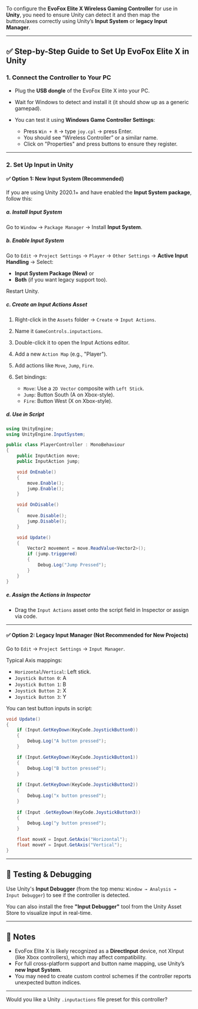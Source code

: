 To configure the **EvoFox Elite X Wireless Gaming Controller** for use in **Unity**, you need to ensure Unity can detect it and then map the buttons/axes correctly using Unity’s **Input System** or **legacy Input Manager**.

---

## ✅ Step-by-Step Guide to Set Up EvoFox Elite X in Unity

### 1. **Connect the Controller to Your PC**

* Plug the **USB dongle** of the EvoFox Elite X into your PC.
* Wait for Windows to detect and install it (it should show up as a generic gamepad).
* You can test it using **Windows Game Controller Settings**:

  * Press `Win + R` → type `joy.cpl` → press Enter.
  * You should see “Wireless Controller” or a similar name.
  * Click on "Properties" and press buttons to ensure they register.

---

### 2. **Set Up Input in Unity**

#### ✅ Option 1: **New Input System (Recommended)**

If you are using Unity 2020.1+ and have enabled the **Input System package**, follow this:

##### a. **Install Input System**

Go to `Window` → `Package Manager` → Install **Input System**.

##### b. **Enable Input System**

Go to `Edit` → `Project Settings` → `Player` → `Other Settings` → **Active Input Handling** → Select:

* **Input System Package (New)** or
* **Both** (if you want legacy support too).

Restart Unity.

##### c. **Create an Input Actions Asset**

1. Right-click in the `Assets` folder → `Create` → `Input Actions`.
2. Name it `GameControls.inputactions`.
3. Double-click it to open the Input Actions editor.
4. Add a new `Action Map` (e.g., "Player").
5. Add actions like `Move`, `Jump`, `Fire`.
6. Set bindings:

   * `Move`: Use a `2D Vector` composite with `Left Stick`.
   * `Jump`: Button South (A on Xbox-style).
   * `Fire`: Button West (X on Xbox-style).

##### d. **Use in Script**

```csharp
using UnityEngine;
using UnityEngine.InputSystem;

public class PlayerController : MonoBehaviour
{
    public InputAction move;
    public InputAction jump;

    void OnEnable()
    {
        move.Enable();
        jump.Enable();
    }

    void OnDisable()
    {
        move.Disable();
        jump.Disable();
    }

    void Update()
    {
        Vector2 movement = move.ReadValue<Vector2>();
        if (jump.triggered)
        {
            Debug.Log("Jump Pressed");
        }
    }
}
```

##### e. **Assign the Actions in Inspector**

* Drag the `Input Actions` asset onto the script field in Inspector or assign via code.

---

#### ✅ Option 2: **Legacy Input Manager (Not Recommended for New Projects)**

Go to `Edit` → `Project Settings` → `Input Manager`.

Typical Axis mappings:

* `Horizontal`/`Vertical`: Left stick.
* `Joystick Button 0`: A
* `Joystick Button 1`: B
* `Joystick Button 2`: X
* `Joystick Button 3`: Y

You can test button inputs in script:

```csharp
void Update()
{
    if (Input.GetKeyDown(KeyCode.JoystickButton0))
    {
        Debug.Log("A button pressed");
    }

    if (Input.GetKeyDown(KeyCode.JoystickButton1))
    {
        Debug.Log("B button pressed");
    }
    
    if (Input.GetKeyDown(KeyCode.JoystickButton2))
    {
        Debug.Log("x button pressed");
    }
    
    if (Input .GetKeyDown(KeyCode.JoystickButton3))
    {
        Debug.Log("y button pressed");
    }

    float moveX = Input.GetAxis("Horizontal");
    float moveY = Input.GetAxis("Vertical");
}
```

---

## 🧪 Testing & Debugging

Use Unity's **Input Debugger** (from the top menu: `Window → Analysis → Input Debugger`) to see if the controller is detected.

You can also install the free **"Input Debugger"** tool from the Unity Asset Store to visualize input in real-time.

---

## 📌 Notes

* EvoFox Elite X is likely recognized as a **DirectInput** device, not XInput (like Xbox controllers), which may affect compatibility.
* For full cross-platform support and button name mapping, use Unity’s **new Input System**.
* You may need to create custom control schemes if the controller reports unexpected button indices.

---

Would you like a Unity `.inputactions` file preset for this controller?
